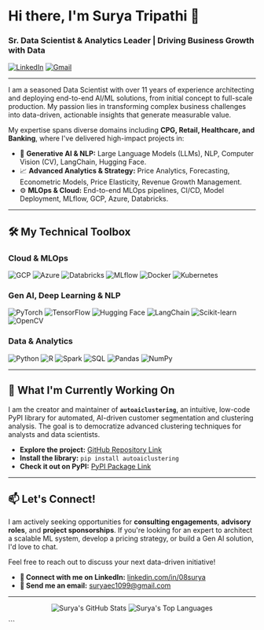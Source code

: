 # Hi there, I'm Surya Tripathi 👋

### Sr. Data Scientist & Analytics Leader | Driving Business Growth with Data

<a href="https://www.linkedin.com/in/08surya" target="_blank"><img src="https://img.shields.io/badge/LinkedIn-0077B5?style=for-the-badge&logo=linkedin&logoColor=white" alt="LinkedIn"/></a>
<a href="mailto:suryaec1099@gmail.com" target="_blank"><img src="https://img.shields.io/badge/Gmail-D14836?style=for-the-badge&logo=gmail&logoColor=white" alt="Gmail"/></a>

---

I am a seasoned Data Scientist with over 11 years of experience architecting and deploying end-to-end AI/ML solutions, from initial concept to full-scale production. My passion lies in transforming complex business challenges into data-driven, actionable insights that generate measurable value.

My expertise spans diverse domains including **CPG, Retail, Healthcare, and Banking**, where I've delivered high-impact projects in:
* 🤖 **Generative AI & NLP:** Large Language Models (LLMs), NLP, Computer Vision (CV), LangChain, Hugging Face.
* 📈 **Advanced Analytics & Strategy:** Price Analytics, Forecasting, Econometric Models, Price Elasticity, Revenue Growth Management.
* ⚙️ **MLOps & Cloud:** End-to-end MLOps pipelines, CI/CD, Model Deployment, MLflow, GCP, Azure, Databricks.

---

## 🛠️ My Technical Toolbox

### Cloud & MLOps
<p>
  <img src="https://img.shields.io/badge/Google_Cloud-4285F4?style=for-the-badge&logo=google-cloud&logoColor=white" alt="GCP"/>
  <img src="https://img.shields.io/badge/Azure-0078D4?style=for-the-badge&logo=microsoft-azure&logoColor=white" alt="Azure"/>
  <img src="https://img.shields.io/badge/Databricks-FF3621?style=for-the-badge&logo=databricks&logoColor=white" alt="Databricks"/>
  <img src="https://img.shields.io/badge/Mlflow-000000?style=for-the-badge&logo=mlflow&logoColor=white" alt="MLflow"/>
  <img src="https://img.shields.io/badge/Docker-2496ED?style=for-the-badge&logo=docker&logoColor=white" alt="Docker"/>
  <img src="https://img.shields.io/badge/Kubernetes-326CE5?style=for-the-badge&logo=kubernetes&logoColor=white" alt="Kubernetes"/>
</p>

### Gen AI, Deep Learning & NLP
<p>
  <img src="https://img.shields.io/badge/PyTorch-EE4C2C?style=for-the-badge&logo=pytorch&logoColor=white" alt="PyTorch"/>
  <img src="https://img.shields.io/badge/TensorFlow-FF6F00?style=for-the-badge&logo=tensorflow&logoColor=white" alt="TensorFlow"/>
  <img src="https://img.shields.io/badge/Hugging_Face-FFD21E?style=for-the-badge&logo=huggingface&logoColor=black" alt="Hugging Face"/>
  <img src="https://img.shields.io/badge/LangChain-000000?style=for-the-badge&logo=LangChain&logoColor=white" alt="LangChain"/>
  <img src="https://img.shields.io/badge/scikit_learn-F7931E?style=for-the-badge&logo=scikit-learn&logoColor=white" alt="Scikit-learn"/>
  <img src="https://img.shields.io/badge/OpenCV-5C3EE8?style=for-the-badge&logo=opencv&logoColor=white" alt="OpenCV"/>
</p>

### Data & Analytics
<p>
  <img src="https://img.shields.io/badge/Python-3776AB?style=for-the-badge&logo=python&logoColor=white" alt="Python"/>
  <img src="https://img.shields.io/badge/R-276DC3?style=for-the-badge&logo=r&logoColor=white" alt="R"/>
  <img src="https://img.shields.io/badge/Apache_Spark-E25A1C?style=for-the-badge&logo=apache-spark&logoColor=white" alt="Spark"/>
  <img src="https://img.shields.io/badge/SQL-000000?style=for-the-badge&logo=sqlite&logoColor=white" alt="SQL"/>
  <img src="https://img.shields.io/badge/pandas-150458?style=for-the-badge&logo=pandas&logoColor=white" alt="Pandas"/>
  <img src="https://img.shields.io/badge/numpy-013243?style=for-the-badge&logo=numpy&logoColor=white" alt="NumPy"/>
</p>

---

## 🚀 What I'm Currently Working On

I am the creator and maintainer of **`autoaiclustering`**, an intuitive, low-code PyPI library for automated, AI-driven customer segmentation and clustering analysis. The goal is to democratize advanced clustering techniques for analysts and data scientists.

* **Explore the project:** [GitHub Repository Link](https://github.com/surya08084/Cluster_solution)
* **Install the library:** `pip install autoaiclustering`
* **Check it out on PyPI:** [PyPI Package Link](https://pypi.org/project/autoaicluster/)

---

## 📫 Let's Connect!

I am actively seeking opportunities for **consulting engagements**, **advisory roles**, and **project sponsorships**. If you're looking for an expert to architect a scalable ML system, develop a pricing strategy, or build a Gen AI solution, I'd love to chat.

Feel free to reach out to discuss your next data-driven initiative!

* **💼 Connect with me on LinkedIn:** [linkedin.com/in/08surya](https://www.linkedin.com/in/08surya)
* **📧 Send me an email:** [suryaec1099@gmail.com](mailto:suryaec1099@gmail.com)

---

<p align="center">
  <img src="https://github-readme-stats.vercel.app/api?username=surya08084&show_icons=true&theme=dracula&count_private=true" alt="Surya's GitHub Stats" />
  <img src="https://github-readme-stats.vercel.app/api/top-langs/?username=surya08084&layout=compact&theme=dracula" alt="Surya's Top Languages" />
</p>
```
